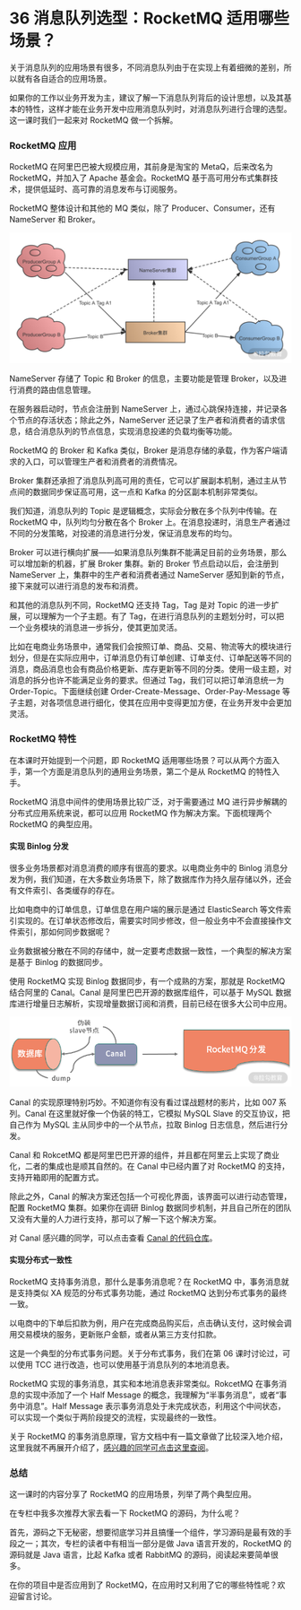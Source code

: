 # 36 消息队列选型：RocketMQ 适用哪些场景？

关于消息队列的应用场景有很多，不同消息队列由于在实现上有着细微的差别，所以就有各自适合的应用场景。

如果你的工作以业务开发为主，建议了解一下消息队列背后的设计思想，以及其基本的特性，这样才能在业务开发中应用消息队列时，对消息队列进行合理的选型。这一课时我们一起来对 RocketMQ 做一个拆解。

### RocketMQ 应用

RocketMQ 在阿里巴巴被大规模应用，其前身是淘宝的 MetaQ，后来改名为 RocketMQ，并加入了 Apache 基金会。RocketMQ 基于高可用分布式集群技术，提供低延时、高可靠的消息发布与订阅服务。

RocketMQ 整体设计和其他的 MQ 类似，除了 Producer、Consumer，还有 NameServer 和 Broker。

![image](assets/CgqCHl8ZTYKAUg3wAAM3B8uYJ2w877.png)

NameServer 存储了 Topic 和 Broker 的信息，主要功能是管理 Broker，以及进行消费的路由信息管理。

在服务器启动时，节点会注册到 NameServer 上，通过心跳保持连接，并记录各个节点的存活状态；除此之外，NameServer 还记录了生产者和消费者的请求信息，结合消息队列的节点信息，实现消息投递的负载均衡等功能。

RocketMQ 的 Broker 和 Kafka 类似，Broker 是消息存储的承载，作为客户端请求的入口，可以管理生产者和消费者的消费情况。

Broker 集群还承担了消息队列高可用的责任，它可以扩展副本机制，通过主从节点间的数据同步保证高可用，这一点和 Kafka 的分区副本机制非常类似。

我们知道，消息队列的 Topic 是逻辑概念，实际会分散在多个队列中传输。在 RocketMQ 中，队列均匀分散在各个 Broker 上。在消息投递时，消息生产者通过不同的分发策略，对投递的消息进行分发，保证消息发布的均匀。

Broker 可以进行横向扩展——如果消息队列集群不能满足目前的业务场景，那么可以增加新的机器，扩展 Broker 集群。新的 Broker 节点启动以后，会注册到 NameServer 上，集群中的生产者和消费者通过 NameServer 感知到新的节点，接下来就可以进行消息的发布和消费。

和其他的消息队列不同，RocketMQ 还支持 Tag，Tag 是对 Topic 的进一步扩展，可以理解为一个子主题。有了 Tag，在进行消息队列的主题划分时，可以把一个业务模块的消息进一步拆分，使其更加灵活。

比如在电商业务场景中，通常我们会按照订单、商品、交易、物流等大的模块进行划分，但是在实际应用中，订单消息仍有订单创建、订单支付、订单配送等不同的消息，商品消息也会有商品价格更新、库存更新等不同的分类。使用一级主题，对消息的拆分也许不能满足业务的要求。但通过 Tag，我们可以把订单消息统一为 Order-Topic。下面继续创建 Order-Create-Message、Order-Pay-Message 等子主题，对各项信息进行细化，使其在应用中变得更加方便，在业务开发中会更加灵活。

### RocketMQ 特性

在本课时开始提到一个问题，即 RocketMQ 适用哪些场景？可以从两个方面入手，第一个方面是消息队列的通用业务场景，第二个是从 RocketMQ 的特性入手。

RocketMQ 消息中间件的使用场景比较广泛，对于需要通过 MQ 进行异步解耦的分布式应用系统来说，都可以应用 RocketMQ 作为解决方案。下面梳理两个 RocketMQ 的典型应用。

#### 实现 Binlog 分发

很多业务场景都对消息消费的顺序有很高的要求。以电商业务中的 Binlog 消息分发为例，我们知道，在大多数业务场景下，除了数据库作为持久层存储以外，还会有文件索引、各类缓存的存在。

比如电商中的订单信息，订单信息在用户端的展示是通过 ElasticSearch 等文件索引实现的。在订单状态修改后，需要实时同步修改，但一般业务中不会直接操作文件索引，那如何同步数据呢？

业务数据被分散在不同的存储中，就一定要考虑数据一致性，一个典型的解决方案是基于 Binlog 的数据同步。

使用 RocketMQ 实现 Binlog 数据同步，有一个成熟的方案，那就是 RocketMQ 结合阿里的 Canal。Canal 是阿里巴巴开源的数据库组件，可以基于 MySQL 数据库进行增量日志解析，实现增量数据订阅和消费，目前已经在很多大公司中应用。

![image](assets/Ciqc1F8ZTamASw8yAABP8I4Z9dc951.png)

Canal 的实现原理特别巧妙。不知道你有没有看过谍战题材的影片，比如 007 系列。Canal 在这里就好像一个伪装的特工，它模拟 MySQL Slave 的交互协议，把自己作为 MySQL 主从同步中的一个从节点，拉取 Binlog 日志信息，然后进行分发。

Canal 和 RokcetMQ 都是阿里巴巴开源的组件，并且都在阿里云上实现了商业化，二者的集成也是顺其自然的。在 Canal 中已经内置了对 RocketMQ 的支持，支持开箱即用的配置方式。

除此之外，Canal 的解决方案还包括一个可视化界面，该界面可以进行动态管理，配置 RocketMQ 集群。如果你在调研 Binlog 数据同步机制，并且自己所在的团队又没有大量的人力进行支持，那可以了解一下这个解决方案。

对 Canal 感兴趣的同学，可以点击查看 [Canal 的代码仓库](https://github.com/alibaba/canal)。

#### 实现分布式一致性

RocketMQ 支持事务消息，那什么是事务消息呢？在 RocketMQ 中，事务消息就是支持类似 XA 规范的分布式事务功能，通过 RocketMQ 达到分布式事务的最终一致。

以电商中的下单后扣款为例，用户在完成商品购买后，点击确认支付，这时候会调用交易模块的服务，更新账户金额，或者从第三方支付扣款。

这是一个典型的分布式事务问题。关于分布式事务，我们在第 06 课时讨论过，可以使用 TCC 进行改造，也可以使用基于消息队列的本地消息表。

RocketMQ 实现的事务消息，其实和本地消息表非常类似。RokcetMQ 在事务消息的实现中添加了一个 Half Message 的概念，我理解为“半事务消息”，或者“事务中消息”。Half Message 表示事务消息处于未完成状态，利用这个中间状态，可以实现一个类似于两阶段提交的流程，实现最终的一致性。

关于 RocketMQ 的事务消息原理，官方文档中有一篇文章做了比较深入地介绍，这里我就不再展开介绍了，[感兴趣的同学可点击这里查阅](https://rocketmq.apache.org/rocketmq/the-design-of-transactional-message/)。

### 总结

这一课时的内容分享了 RocketMQ 的应用场景，列举了两个典型应用。

在专栏中我多次推荐大家去看一下 RocketMQ 的源码，为什么呢？

首先，源码之下无秘密，想要彻底学习并且搞懂一个组件，学习源码是最有效的手段之一；其次，专栏的读者中有相当一部分是做 Java 语言开发的，RocketMQ 的源码就是 Java 语言，比起 Kafka 或者 RabbitMQ 的源码，阅读起来要简单很多。

在你的项目中是否应用到了 RocketMQ，在应用时又利用了它的哪些特性呢？欢迎留言讨论。
